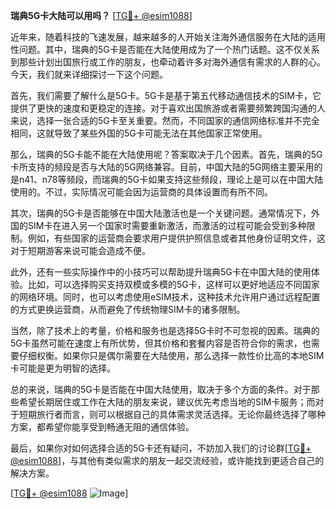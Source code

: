 **瑞典5G卡大陆可以用吗？** [[TG💪+ @esim1088](https://t.me/s/esim1088)]

近年来，随着科技的飞速发展，越来越多的人开始关注海外通信服务在大陆的适用性问题。其中，瑞典的5G卡是否能在大陆使用成为了一个热门话题。这不仅关系到那些计划出国旅行或工作的朋友，也牵动着许多对海外通信有需求的人群的心。今天，我们就来详细探讨一下这个问题。

首先，我们需要了解什么是5G卡。5G卡是基于第五代移动通信技术的SIM卡，它提供了更快的速度和更稳定的连接。对于喜欢出国旅游或者需要频繁跨国沟通的人来说，选择一张合适的5G卡至关重要。然而，不同国家的通信网络标准并不完全相同，这就导致了某些外国的5G卡可能无法在其他国家正常使用。

那么，瑞典的5G卡能不能在大陆使用呢？答案取决于几个因素。首先，瑞典的5G卡所支持的频段是否与大陆的5G网络兼容。目前，中国大陆的5G网络主要采用的是n41、n78等频段，而瑞典的5G卡如果支持这些频段，理论上是可以在中国大陆使用的。不过，实际情况可能会因为运营商的具体设置而有所不同。

其次，瑞典的5G卡是否能够在中国大陆激活也是一个关键问题。通常情况下，外国的SIM卡在进入另一个国家时需要重新激活，而激活的过程可能会受到多种限制。例如，有些国家的运营商会要求用户提供护照信息或者其他身份证明文件，这对于短期游客来说可能会造成不便。

此外，还有一些实际操作中的小技巧可以帮助提升瑞典5G卡在中国大陆的使用体验。比如，可以选择购买支持双模或多模的5G卡，这样可以更好地适应不同国家的网络环境。同时，也可以考虑使用eSIM技术，这种技术允许用户通过远程配置的方式更换运营商，从而避免了传统物理SIM卡的诸多限制。

当然，除了技术上的考量，价格和服务也是选择5G卡时不可忽视的因素。瑞典的5G卡虽然可能在速度上有所优势，但其价格和套餐内容是否符合你的需求，也需要仔细权衡。如果你只是偶尔需要在大陆使用，那么选择一款性价比高的本地SIM卡可能是更为明智的选择。

总的来说，瑞典的5G卡是否能在中国大陆使用，取决于多个方面的条件。对于那些希望长期居住或工作在大陆的朋友来说，建议优先考虑当地的SIM卡服务；而对于短期旅行者而言，则可以根据自己的具体需求灵活选择。无论你最终选择了哪种方案，都希望你能享受到畅通无阻的通信体验。

最后，如果你对如何选择合适的5G卡还有疑问，不妨加入我们的讨论群[[TG💪+ @esim1088](https://t.me/s/esim1088)]，与其他有类似需求的朋友一起交流经验，或许能找到更适合自己的解决方案。

[[TG💪+ @esim1088](https://t.me/s/esim1088) ![Image](https://i.postimg.cc/4NQfJmqS/Snipaste-2025-05-13-00-14-12.png)]